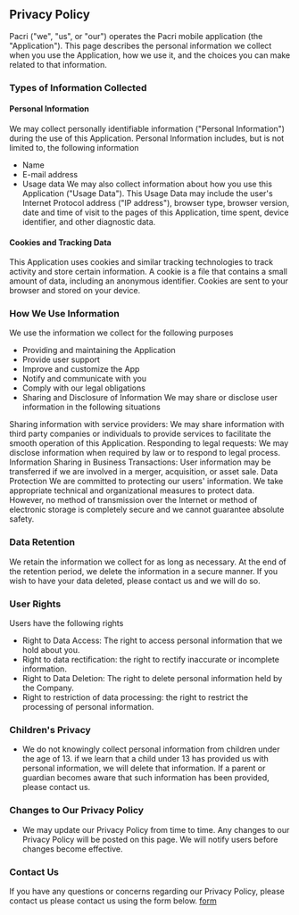 ## Privacy Policy
Pacri ("we", "us", or "our") operates the Pacri mobile application (the "Application"). This page describes the personal information we collect when you use the Application, how we use it, and the choices you can make related to that information.

### Types of Information Collected
#### Personal Information
We may collect personally identifiable information ("Personal Information") during the use of this Application. Personal Information includes, but is not limited to, the following information

- Name
- E-mail address
- Usage data
We may also collect information about how you use this Application ("Usage Data"). This Usage Data may include the user's Internet Protocol address ("IP address"), browser type, browser version, date and time of visit to the pages of this Application, time spent, device identifier, and other diagnostic data.

#### Cookies and Tracking Data
This Application uses cookies and similar tracking technologies to track activity and store certain information. A cookie is a file that contains a small amount of data, including an anonymous identifier. Cookies are sent to your browser and stored on your device.

### How We Use Information
We use the information we collect for the following purposes

- Providing and maintaining the Application
- Provide user support
- Improve and customize the App
- Notify and communicate with you
- Comply with our legal obligations
- Sharing and Disclosure of Information
We may share or disclose user information in the following situations

Sharing information with service providers: We may share information with third party companies or individuals to provide services to facilitate the smooth operation of this Application.
Responding to legal requests: We may disclose information when required by law or to respond to legal process.
Information Sharing in Business Transactions: User information may be transferred if we are involved in a merger, acquisition, or asset sale.
Data Protection
We are committed to protecting our users' information. We take appropriate technical and organizational measures to protect data. However, no method of transmission over the Internet or method of electronic storage is completely secure and we cannot guarantee absolute safety.

### Data Retention
We retain the information we collect for as long as necessary. At the end of the retention period, we delete the information in a secure manner. If you wish to have your data deleted, please contact us and we will do so.

### User Rights
Users have the following rights
- Right to Data Access: The right to access personal information that we hold about you.
- Right to data rectification: the right to rectify inaccurate or incomplete information.
- Right to Data Deletion: The right to delete personal information held by the Company.
- Right to restriction of data processing: the right to restrict the processing of personal information.

### Children's Privacy
- We do not knowingly collect personal information from children under the age of 13. if we learn that a child under 13 has provided us with personal information, we will delete that information. If a parent or guardian becomes aware that such information has been provided, please contact us.

### Changes to Our Privacy Policy
- We may update our Privacy Policy from time to time. Any changes to our Privacy Policy will be posted on this page. We will notify users before changes become effective.

### Contact Us
If you have any questions or concerns regarding our Privacy Policy, please contact us please contact us using the form below.
[form](https://docs.google.com/forms/d/e/1FAIpQLSefTTmrY0yO0dosFewEajjHnDYG8tBbxg7YxMtEdtrM--HdrQ/viewform?usp=sf_link)
